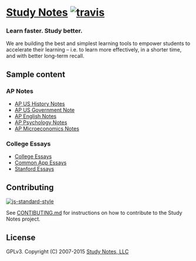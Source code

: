 # [Study Notes](https://www.apstudynotes.org) [![travis][travis-image]][travis-url]

[travis-image]: https://img.shields.io/travis/feross/studynotes.svg?style=flat
[travis-url]: https://travis-ci.org/feross/studynotes

### Learn faster. Study better.

We are building the best and simplest learning tools to empower students to accelerate their learning &ndash; i.e. to learn more effectively, in a shorter time, and with better long-term recall.

## Sample content

### AP Notes

- [AP US History Notes](https://www.apstudynotes.org/us-history/)
- [AP US Government Note](https://www.apstudynotes.org/us-government/)
- [AP English Notes](https://www.apstudynotes.org/english/)
- [AP Psychology Notes](https://www.apstudynotes.org/psychology/)
- [AP Microeconomics Notes](https://www.apstudynotes.org/microeconomics/)

### College Essays

- [College Essays](https://www.apstudynotes.org/essays/)
- [Common App Essays](https://www.apstudynotes.org/common-app/)
- [Stanford Essays](https://www.apstudynotes.org/stanford/)

## Contributing

[![js-standard-style](https://cdn.rawgit.com/feross/standard/master/badge.svg)](http://standardjs.com)

See [CONTIBUTING.md](/CONTRIBUTING.md) for instructions on how to contribute to the
Study Notes project.

## License

GPLv3. Copyright (C) 2007-2015 [Study Notes, LLC](https://www.apstudynotes.org)
